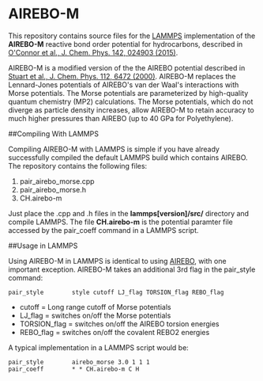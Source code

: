 # AIREBO-M
This repository contains source files for the [LAMMPS](http://lammps.sandia.gov) implementation of the **AIREBO-M** reactive bond order potential for hydrocarbons, described in [O'Connor et al., J. Chem. Phys. 142, 024903 (2015)](http://scitation.aip.org/content/aip/journal/jcp/142/2/10.1063/1.4905549).

AIREBO-M is a modified version of the the AIREBO potential described in [Stuart et al., J. Chem. Phys. 112, 6472 (2000)](http://scitation.aip.org/content/aip/journal/jcp/112/14/10.1063/1.481208). AIREBO-M replaces the Lennard-Jones potentials of AIREBO's van der Waal's interactions with Morse potentials. The Morse potentials are parameterized by high-quality quantum chemistry (MP2) calculations. The Morse potentials, which do not diverge as particle density increases, allow AIREBO-M to retain accuracy to much higher pressures than AIREBO (up to 40 GPa for Polyethylene).

##Compiling With LAMMPS

Compiling AIREBO-M with LAMMPS is simple if you have already successfully compiled the default LAMMPS build which contains AIREBO. The repository contains the following files:

1. pair_airebo_morse.cpp
2. pair_airebo_morse.h
3. CH.airebo-m

Just place the .cpp and .h files in the **lammps[version]/src/** directory and compile LAMMPS. The file **CH.airebo-m** is the potential paramter file accessed by the pair_coeff command in a LAMMPS script.

##Usage in LAMMPS

Using AIREBO-M in LAMMPS is identical to using [AIREBO](http://lammps.sandia.gov/doc/pair_airebo.html), with one important exception. AIREBO-M takes an additional 3rd flag in the pair_style command:
```
pair_style        style cutoff LJ_flag TORSION_flag REBO_flag
```
- cutoff = Long range cutoff of Morse potentials
- LJ_flag = switches on/off the Morse potentials
- TORSION_flag = switches on/off the AIREBO torsion energies
- REBO_flag = switches on/off the covalent REBO2 energies

A typical implementation in a LAMMPS script would be:
```
pair_style        airebo_morse 3.0 1 1 1
pair_coeff        * * CH.airebo-m C H
````
